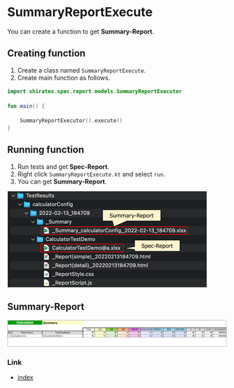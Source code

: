 # SummaryReportExecute

You can create a function to get **Summary-Report**.

## Creating function

1. Create a class named `SummaryReportExecute`.
2. Create main function as follows.

```kotlin
import shirates.spec.report.models.SummaryReportExecutor

fun main() {

    SummaryReportExecutor().execute()
}
```

## Running function

1. Run tests and get **Spec-Report**.
2. Right click `SummaryReportExecute.kt` and select `run`.
3. You can get **Summary-Report**.

![](../_images/summary_report_execute_1.png)

## Summary-Report

![](../_images/summary_report_1.png)

### Link

- [index](../../index.md)

